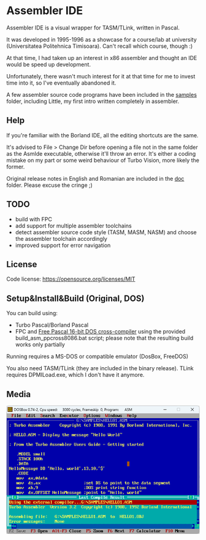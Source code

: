# Assembler IDE

Assembler IDE is a visual wrapper for TASM/TLink, written in Pascal.

It was developed in 1995-1996 as a showcase for a course/lab at university (Universitatea Politehnica Timisoara). Can't recall which course, though :)

At that time, I had taken up an interest in x86 assembler and thought an IDE would be speed up development.

Unfortunately, there wasn't much interest for it at that time for me to invest time into it, so I've eventually abandoned it.

A few assembler source code programs have been included in the [samples](original-dos\samples) folder, including Little, my first intro written completely in assembler.

## Help
If you're familiar with the Borland IDE, all the editing shortcuts are the same.

It's advised to File > Change Dir before opening a file not in the same folder as the AsmIde executable, otherwise it'll throw an error. It's either a coding mistake on my part or some weird behaviour of Turbo Vision, more likely the former.

Original release notes in English and Romanian are included in the [doc](original-dos\doc) folder. Please excuse the cringe ;)

## TODO
* build with FPC
* add support for multiple assembler toolchains
* detect assembler source code style (TASM, MASM, NASM) and choose the assembler toolchain accordingly
* improved support for error navigation

## License

Code license:
https://opensource.org/licenses/MIT

## Setup&Install&Build (Original, DOS)

You can build using:
* Turbo Pascal/Borland Pascal
* FPC and [Free Pascal 16-bit DOS cross-compiler](https://www.freepascal.org/down/i8086/msdos-canada.var) using the provided build_asm_ppcross8086.bat script; please note that the resulting build works only partially

Running requires a MS-DOS or compatible emulator (DosBox, FreeDOS)

You also need TASM/TLink (they are included in the binary release). TLink requires DPMILoad.exe, which I don't have it anymore.

## Media

![AsmIDE in DosBox](.media/asmide_dosbox.png "AsmIDE running in DosBox")

